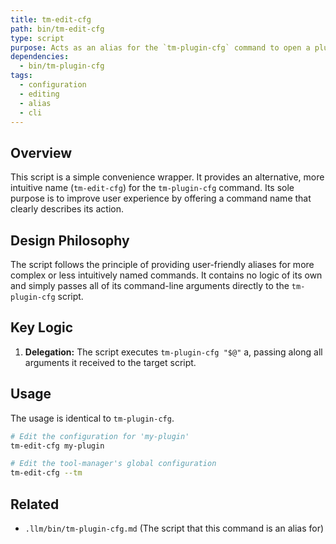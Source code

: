 ```yaml
---
title: tm-edit-cfg
path: bin/tm-edit-cfg
type: script
purpose: Acts as an alias for the `tm-plugin-cfg` command to open a plugin's configuration file in an editor.
dependencies:
  - bin/tm-plugin-cfg
tags:
  - configuration
  - editing
  - alias
  - cli
---
```


## Overview
This script is a simple convenience wrapper. It provides an alternative, more intuitive name (`tm-edit-cfg`) for the `tm-plugin-cfg` command. Its sole purpose is to improve user experience by offering a command name that clearly describes its action.

## Design Philosophy
The script follows the principle of providing user-friendly aliases for more complex or less intuitively named commands. It contains no logic of its own and simply passes all of its command-line arguments directly to the `tm-plugin-cfg` script.

## Key Logic
1.  **Delegation:** The script executes `tm-plugin-cfg "$@"` a, passing along all arguments it received to the target script.

## Usage
The usage is identical to `tm-plugin-cfg`.

```bash
# Edit the configuration for 'my-plugin'
tm-edit-cfg my-plugin

# Edit the tool-manager's global configuration
tm-edit-cfg --tm
```

## Related
-   `.llm/bin/tm-plugin-cfg.md` (The script that this command is an alias for)